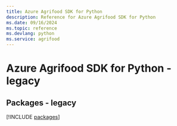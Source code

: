 ```yaml
---
title: Azure Agrifood SDK for Python
description: Reference for Azure Agrifood SDK for Python
ms.date: 09/16/2024
ms.topic: reference
ms.devlang: python
ms.service: agrifood
---
```

# Azure Agrifood SDK for Python - legacy
## Packages - legacy
[!INCLUDE [packages](agrifood-index.md)]